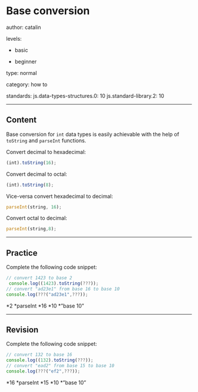 # Base conversion
author: catalin

levels:

  - basic

  - beginner

type: normal

category: how to

standards:
  js.data-types-structures.0: 10
  js.standard-library.2: 10

---
## Content

Base conversion for `int` data types is easily achievable with the help of `toString` and `parseInt` functions.

Convert decimal to hexadecimal:
```javascript
(int).toString(16);
```

Convert decimal to octal:
```javascript
(int).toString(8);
```
Vice-versa convert hexadecimal to decimal:
```javascript
parseInt(string, 16);
```
Convert octal to decimal:
```javascript
parseInt(string,8);

```

---
## Practice

Complete the following code snippet:
```javascript
// convert 1423 to base 2
 console.log((1423).toString(???));
// convert "ad23e1" from base 16 to base 10
console.log(???("ad23e1",???));
```
*2
*parseInt
*16
*10
*”base 10”

---
## Revision

Complete the following code snippet:
```javascript
// convert 132 to base 16
console.log((132).toString(???));
// convert "ead2" from base 15 to base 10
console.log(???("ef2",???));
```
*16
*parseInt
*15
*10
*”base 10”
